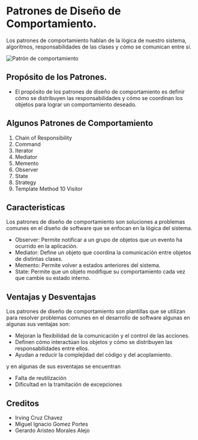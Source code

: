 # Patrones de Diseño de Comportamiento.

Los patrones de comportamiento hablan de la lógica de nuestro sistema, algoritmos, responsabilidades de las clases y cómo se comunican entre sí. 

![Patrón de comportamiento](https://danielggarcia.wordpress.com/wp-content/uploads/2014/05/052014_0541_patronesdec1.png)

## Propósito de los Patrones.

   - El propósito de los patrones de diseño de comportamiento es definir cómo se distribuyen las responsabilidades y cómo se coordinan los objetos para lograr un comportamiento deseado.
   
## Algunos Patrones de Comportamiento

1. Chain of Responsibility
2. Command
3. Iterator
4. Mediator
5. Memento
6. Observer
7. State
8. Strategy
9. Template Method
10 Visitor

## Caracteristicas

Los patrones de diseño de comportamiento son soluciones a problemas comunes en el diseño de software que se enfocan en la lógica del sistema.

 - Observer: Permite notificar a un grupo de objetos que un evento ha ocurrido en la aplicación.
 - Mediator: Define un objeto que coordina la comunicación entre objetos de distintas clases.
 - Memento: Permite volver a estados anteriores del sistema. 
 - State: Permite que un objeto modifique su comportamiento cada vez que cambie su estado interno. 

## Ventajas y Desventajas

Los patrones de diseño de comportamiento son plantillas que se utilizan para resolver problemas comunes en el desarrollo de software algunas en algunas sus ventajas son:  

 - Mejoran la flexibilidad de la comunicación y el control de las acciones. 
 - Definen cómo interactúan los objetos y cómo se distribuyen las responsabilidades entre ellos.
 - Ayudan a reducir la complejidad del código y del acoplamiento.

y en algunas de sus esventajas se encuentran

 - Falta de reutilización
 - Dificultad en la tramitación de excepciones


## Creditos
 - Irving Cruz Chavez
 - Miguel Ignacio Gomez Portes
 - Gerardo Aristeo Morales Alejo

